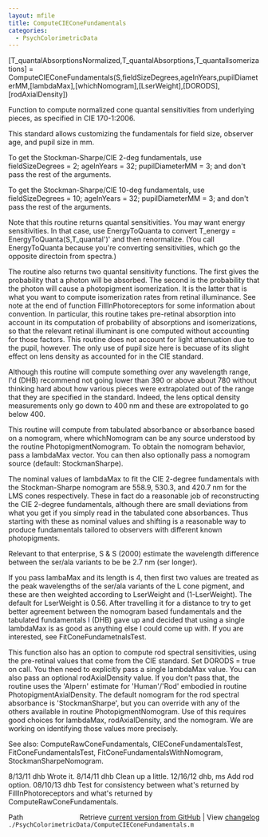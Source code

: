 ```yaml
---
layout: mfile
title: ComputeCIEConeFundamentals
categories:
  - PsychColorimetricData
---
```


\[T\_quantalAbsorptionsNormalized,T\_quantalAbsorptions,T\_quantalIsomerizations\] = ComputeCIEConeFundamentals\(S,fieldSizeDegrees,ageInYears,pupilDiameterMM,\[lambdaMax\],\[whichNomogram\],\[LserWeight\],\[DORODS\],\[rodAxialDensity\]\)

Function to compute normalized cone quantal sensitivities
from underlying pieces, as specified in CIE 170\-1:2006.

This standard allows customizing the fundamentals for
field size, observer age, and pupil size in mm.

To get the Stockman\-Sharpe/CIE 2\-deg fundamentals, use
  fieldSizeDegrees = 2;
  ageInYears = 32;
  pupilDiameterMM = 3;
and don't pass the rest of the arguments.

To get the Stockman\-Sharpe/CIE 10\-deg fundamentals, use
  fieldSizeDegrees = 10;
  ageInYears = 32;
  pupilDiameterMM = 3;
and don't pass the rest of the arguments.

Note that this routine returns quantal sensitivities.  You
may want energy sensitivities.  In that case, use EnergyToQuanta to convert
  T\_energy = EnergyToQuanta\(S,T\_quantal'\)'
and then renormalize.  \(You call EnergyToQuanta because you're converting
sensitivities, which go the opposite directoin from spectra.\)

The routine also returns two quantal sensitivity functions.  The first gives
the probability that a photon will be absorbed.  The second is the probability
that the photon will cause a photopigment isomerization.  It is the latter
that is what you want to compute isomerization rates from retinal illuminance.
See note at the end of function FillInPhotoreceptors for some information about
convention.  In particular, this routine takes pre\-retinal absorption into
account in its computation of probability of absorptions and isomerizations,
so that the relevant retinal illuminant is one computed without accounting for
those factors.  This routine does not account for light attenuation due to
the pupil, however.  The only use of pupil size here is becuase of its
slight effect on lens density as accounted for in the CIE standard.

Although this routine will compute something over any wavelength
range, I'd \(DHB\) recommend not going lower than 390 or above about 780 without
thinking hard about how various pieces were extrapolated out of the range
that they are specified in the standard.  Indeed, the lens optical
density measurements only go down to 400 nm and these are extropolated
to go below 400.

This routine will compute from tabulated absorbance or absorbance based on a nomogram, where
whichNomogram can be any source understood by the routine
PhotopigmentNomogram.  To obtain the nomogram behavior, pass a lambdaMax vector.
You can then also optionally pass a nomogram source \(default: StockmanSharpe\).

The nominal values of lambdaMax to fit the CIE 2\-degree fundamentals with the
Stockman\-Sharpe nomogram are 558.9, 530.3, and 420.7 nm for the LMS cones respectively.
These in fact do a reasonable job of reconstructing the CIE 2\-degree fundamentals, although
there are small deviations from what you get if you simply read in the tabulated cone
absorbances.  Thus starting with these as nominal values and shifting is a reasonable way to
produce fundamentals tailored to observers with different known photopigments.

Relevant to that enterprise, S & S \(2000\) estimate the wavelength difference
between the ser/ala variants to be be 2.7 nm \(ser longer\).

If you pass lambaMax and its length is 4, then first two values are treated as
the peak wavelengths of the ser/ala variants of the L cone pigment, and these
are then weighted according to LserWeight and \(1\-LserWeight\).  The default
for LserWeight is 0.56.  After travelling it for a distance to try to get better
agreement between the nomogram based fundamentals and the tabulated fundamentals
I \(DHB\) gave up and decided that using a single lambdaMax is as good as anything
else I could come up with. If you are interested, see FitConeFundametnalsTest.

This function also has an option to compute rod spectral sensitivities, using
the pre\-retinal values that come from the CIE standard.  Set DORODS = true on
call.  You then need to explicitly pass a single lambdaMax value.  You can
also pass an optional rodAxialDensity value.  If you don't pass that, the
routine uses the 'Alpern' estimate for 'Human'/'Rod' embodied in routine
PhotopigmentAxialDensity.  The default nomogram for the rod spectral
absorbance is 'StockmanSharpe', but you can override with any of the
others available in routine PhotopigmentNomogram.  Use of this requires
good choices for lambdaMax, rodAxialDensity, and the nomogram.  We are
working on identifying those values more precisely.

See also: ComputeRawConeFundamentals, CIEConeFundamentalsTest,
FitConeFundamentalsTest, FitConeFundamentalsWithNomogram, StockmanSharpeNomogram.

8/13/11  dhb  Wrote it.
8/14/11  dhb  Clean up a little.
12/16/12 dhb, ms  Add rod option.
08/10/13 dhb  Test for consistency between what's returned by FillInPhotoreceptors and
              what's returned by ComputeRawConeFundamentals.


<div class="code_header" style="text-align:right;">
  <span style="float:left;">Path&nbsp;&nbsp;</span> <span class="counter">Retrieve <a href=
  "https://raw.github.com/Psychtoolbox-3/Psychtoolbox-3/beta/./PsychColorimetricData/ComputeCIEConeFundamentals.m">current version from GitHub</a> | View <a href=
  "https://github.com/Psychtoolbox-3/Psychtoolbox-3/commits/beta/./PsychColorimetricData/ComputeCIEConeFundamentals.m">changelog</a></span>
</div>
<div class="code">
  <code>./PsychColorimetricData/ComputeCIEConeFundamentals.m</code>
</div>
